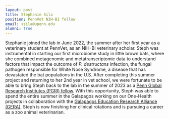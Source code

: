 ```yaml
---
layout: post
title: Stephanie Sila
position: PennVet NIH-BI fellow
email: ssila@upenn.edu
alumni: true
---
```


Stephanie joined the lab in June 2022, the summer after her first year as a veterinary student at PennVet, as an NIH-BI veterinary scholar.  Steph was instrumental in starting our first microbiome study in little brown bats, where she combined metagenomic and metatranscriptomic data to understand factors that impact the outcome of *P. destructans* infection, the fungal pathogen responsible for White Nose Syndrome, a disease that has devastated the bat populations in the U.S.  After completing this summer project and returning to her 2nd year in vet school, we were fortunate to be able to bring Steph back to the lab in the summer of 2023 as a [Penn Global Research Institutes (PGRI) fellow](https://global.upenn.edu/pennabroad/pgri).  With this opportunity, Steph was able to spend the entire summer in the Galapagos working on our One-Health projects in collaboration with the [Galapagos Education Research Alliance (GERA)](https://web.sas.upenn.edu/galapagos/).  Steph is now finishing her clinical rotations and is pursuing a career as a zoo animal veterinarian.